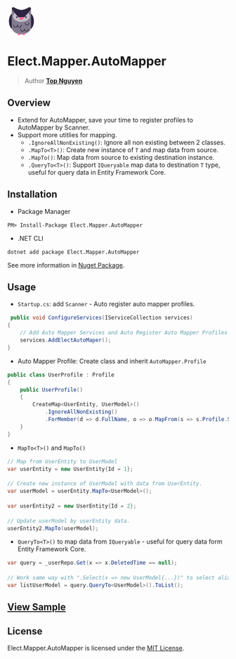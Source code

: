 ﻿![Logo](../../../Logo.png)
# Elect.Mapper.AutoMapper
> Author [**Top Nguyen**](http://topnguyen.net)

## Overview

- Extend for AutoMapper, save your time to register profiles to AutoMapper by Scanner.
- Support more utitlies for mapping.
  + `.IgnoreAllNonExisting()`: Ignore all non existing between 2 classes.
  + `.MapTo<T>()`: Create new instance of `T` and map data from source.
  + `.MapTo()`: Map data from source to existing destination instance.
  + `.QueryTo<T>()`: Support `IQueryable` map data to destination `T` type, useful for query data in Entity Framework Core.

## Installation
- Package Manager
```
PM> Install-Package Elect.Mapper.AutoMapper
```
- .NET CLI
```
dotnet add package Elect.Mapper.AutoMapper
```

See more information in [Nuget Package](https://www.nuget.org/packages/Elect.Mapper.AutoMapper/).

## Usage

- `Startup.cs`: add `Scanner` - Auto register auto mapper profiles.
```csharp
 public void ConfigureServices(IServiceCollection services)
{
    // Add Auto Mapper Services and Auto Register Auto Mapper Profiles
    services.AddElectAutoMaper();
}
```

- Auto Mapper Profile: Create class and inherit `AutoMapper.Profile`
```csharp
public class UserProfile : Profile
{
    public UserProfile()
    {
        CreateMap<UserEntity, UserModel>()
            .IgnoreAllNonExisting()
            .ForMember(d => d.FullName, o => o.MapFrom(s => s.Profile.Select(x => x.FullName)));
    }
}
```

- `MapTo<T>()` and `MapTo()`
```csharp
// Map from UserEntity to UserModel
var userEntity = new UserEntity{Id = 1};

// Create new instance of UserModel with data from UserEntity.
var userModel = userEntity.MapTo<UserModel>(); 

var userEntity2 = new UserEntity{Id = 2};

// Update userModel by userEntity data.
userEntity2.MapTo(userModel);
```

- `QueryTo<T>()` to map data from `IQueryable` - useful for query data form Entity Framework Core.
```csharp
var query = _userRepo.Get(x => x.DeletedTime == null);

// Work same way with ".Select(x => new UserModel{...})" to select alias from Database.
var listUserModel = query.QueryTo<UserModel>().ToList();
```

## [View Sample](../../../samples/Mapper/Elect.Sample.Mapper.AutoMapper/README.md)

## License
Elect.Mapper.AutoMapper is licensed under the [MIT License](../../../LICENSE).